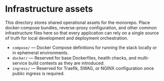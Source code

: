 # Infrastructure assets

This directory stores shared operational assets for the monorepo. Place
docker-compose bundles, reverse-proxy configuration, and other common
infrastructure files here so that every application can rely on a single
source of truth for local development and deployment orchestration.

- `compose/` — Docker Compose definitions for running the stack locally
  or in ephemeral environments.
- `docker/` — Reserved for base Dockerfiles, health checks, and
  multi-service build contexts as they are introduced.
- `ingress/` — Reserved for Traefik, SWAG, or NGINX configuration once
  public ingress is required.
